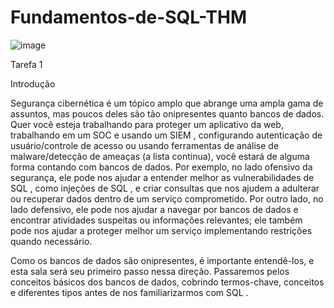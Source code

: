 # Fundamentos-de-SQL-THM
![image](https://github.com/user-attachments/assets/3ff6a2cf-7451-422e-85b6-1bd6b02b97c1)


Tarefa 1

Introdução


Segurança cibernética é um tópico amplo que abrange uma ampla gama de assuntos, mas poucos deles são tão onipresentes quanto bancos de dados. Quer você esteja trabalhando para proteger um aplicativo da web, trabalhando em um SOC e usando um SIEM , configurando autenticação de usuário/controle de acesso ou usando ferramentas de análise de malware/detecção de ameaças (a lista continua), você estará de alguma forma contando com bancos de dados. Por exemplo, no lado ofensivo da segurança, ele pode nos ajudar a entender melhor as vulnerabilidades de SQL , como injeções de SQL , e criar consultas que nos ajudem a adulterar ou recuperar dados dentro de um serviço comprometido. Por outro lado, no lado defensivo, ele pode nos ajudar a navegar por bancos de dados e encontrar atividades suspeitas ou informações relevantes; ele também pode nos ajudar a proteger melhor um serviço implementando restrições quando necessário.

Como os bancos de dados são onipresentes, é importante entendê-los, e esta sala será seu primeiro passo nessa direção. Passaremos pelos conceitos básicos dos bancos de dados, cobrindo termos-chave, conceitos e diferentes tipos antes de nos familiarizarmos com SQL .
